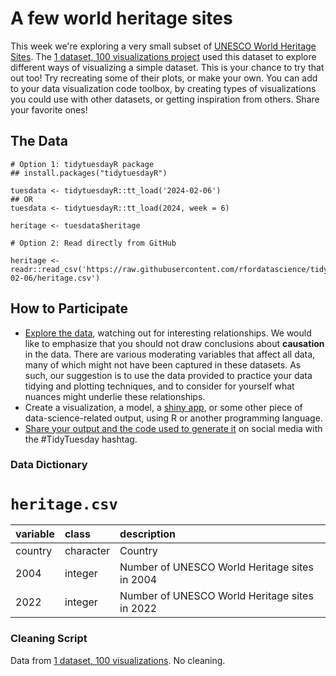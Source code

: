 # A few world heritage sites

This week we're exploring a very small subset of [UNESCO World Heritage Sites](https://whc.unesco.org/en/list). 
The [1 dataset, 100 visualizations project](https://100.datavizproject.com/) used this dataset to explore different ways of visualizing a simple dataset. 
This is your chance to try that out too! Try recreating some of their plots, or make your own. You can add to your data visualization code toolbox, by creating types of visualizations you could use with other datasets, or getting inspiration from others. Share your favorite ones!

## The Data

```{r}
# Option 1: tidytuesdayR package 
## install.packages("tidytuesdayR")

tuesdata <- tidytuesdayR::tt_load('2024-02-06')
## OR
tuesdata <- tidytuesdayR::tt_load(2024, week = 6)

heritage <- tuesdata$heritage

# Option 2: Read directly from GitHub

heritage <- readr::read_csv('https://raw.githubusercontent.com/rfordatascience/tidytuesday/master/data/2024/2024-02-06/heritage.csv')
```

## How to Participate

- [Explore the data](https://r4ds.hadley.nz/), watching out for interesting relationships. We would like to emphasize that you should not draw conclusions about **causation** in the data. There are various moderating variables that affect all data, many of which might not have been captured in these datasets. As such, our suggestion is to use the data provided to practice your data tidying and plotting techniques, and to consider for yourself what nuances might underlie these relationships.
- Create a visualization, a model, a [shiny app](https://shiny.posit.co/), or some other piece of data-science-related output, using R or another programming language.
- [Share your output and the code used to generate it](../../../sharing.md) on social media with the #TidyTuesday hashtag.

### Data Dictionary

# `heritage.csv`

|variable |class     |description |
|:--------|:---------|:-----------|
|country  |character   |Country |
|2004     |integer   |Number of UNESCO World Heritage sites in 2004 |
|2022     |integer   |Number of UNESCO World Heritage sites in 2022 |

### Cleaning Script

Data from [1 dataset, 100 visualizations](https://100.datavizproject.com/). No cleaning. 
